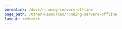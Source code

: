 ```yaml
---
permalink: /docs/running-servers-offline
page_path: /Other-Resources/running-servers-offline
layout: redirect
---
```

